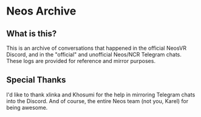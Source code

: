 # Neos Archive

## What is this?

This is an archive of conversations that happened in the official NeosVR Discord, and in the "official" and unofficial Neos/NCR Telegram chats.
These logs are provided for reference and mirror purposes.

## Special Thanks

I'd like to thank xlinka and Khosumi for the help in mirroring Telegram chats into the Discord.
And of course, the entire Neos team (not you, Karel) for being awesome.

